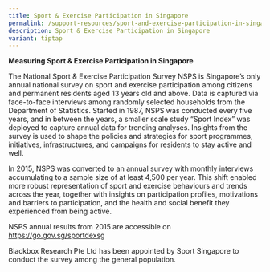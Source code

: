 ```yaml
---
title: Sport & Exercise Participation in Singapore
permalink: /support-resources/sport-and-exercise-participation-in-singapore/
description: Sport & Exercise Participation in Singapore
variant: tiptap
---
```

<p><strong>Measuring Sport &amp; Exercise Participation in Singapore</strong>
</p>
<p>The National Sport &amp; Exercise Participation Survey NSPS is Singapore’s
only annual national survey on sport and exercise participation among citizens
and permanent residents aged 13 years old and above. Data is captured via
face-to-face interviews among randomly selected households from the Department
of Statistics. Started in 1987, NSPS was conducted every five years, and
in between the years, a smaller scale study “Sport Index” was deployed
to capture annual data for trending analyses. Insights from the survey
is used to shape the policies and strategies for sport programmes, initiatives,
infrastructures, and campaigns for residents to stay active and well.</p>
<p>In 2015, NSPS was converted to an annual survey with monthly interviews
accumulating to a sample size of at least 4,500 per year. This shift enabled
more robust representation of sport and exercise behaviours and trends
across the year, together with insights on participation profiles, motivations
and barriers to participation, and the health and social benefit they experienced
from being active.</p>
<p>NSPS annual results from 2015 are accessible on <a href="http://go.gov.sg/sportdexsg" rel="noopener noreferrer nofollow" target="_blank">https://go.gov.sg/sportdexsg</a>
</p>
<p>Blackbox Research Pte Ltd has been appointed by Sport Singapore to conduct
the survey among the general population.</p>